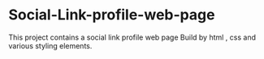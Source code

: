 # Social-Link-profile-web-page
This project contains a social link profile web page Build by html , css and various styling elements.
